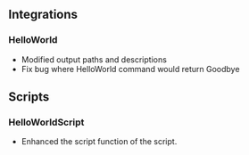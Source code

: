 ## Integrations
### HelloWorld
- Modified output paths and descriptions
- Fix bug where HelloWorld command would return Goodbye
## Scripts
### HelloWorldScript
- Enhanced the script function of the script.